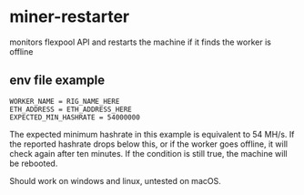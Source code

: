 # miner-restarter

monitors flexpool API and restarts the machine if it finds the worker is offline

## env file example

```env
WORKER_NAME = RIG_NAME_HERE
ETH_ADDRESS = ETH_ADDRESS_HERE
EXPECTED_MIN_HASHRATE = 54000000
```

The expected minimum hashrate in this example is equivalent to 54 MH/s. If the reported hashrate drops below this, or if the worker goes offline, it will check again after ten minutes. If the condition is still true, the machine will be rebooted.

Should work on windows and linux, untested on macOS.
